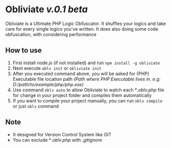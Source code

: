 # Obliviate *v.0.1 beta*
Obliviate is a Ultimate PHP Logic Obfuscator. It shuffles your logics and take care for every single logics you've written. It does also doing some code obfuscation, with considering performance
## How to use
1. First install node.js (if not installed) and run `npm install -g obliviate`
2. Next execute `oblv init` or `obliviate init`
3. After you executed command above, you will be asked for {PHP} Executable file location path *(Path where PHP Executable lives in. e.g: D:/path/to/example/php/php.exe)*
4. Use command `oblv auto` to allow Obliviate to watch each **.oblv.php* file for change in your project folder and compiles them automatically
5. If you want to compile your project manually, you can run `oblv compile` or just `oblv` command

## Note
* It designed for Version Control System like GIT
* You can exclude **.oblv.php* with *.gitignore*
